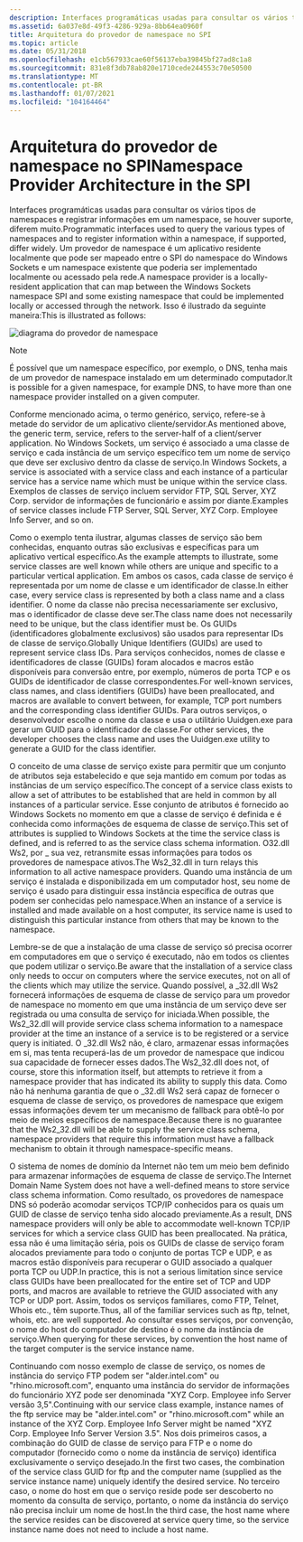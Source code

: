 ```yaml
---
description: Interfaces programáticas usadas para consultar os vários tipos de namespaces e registrar informações em um namespace, se houver suporte, diferem muito.
ms.assetid: 6a037e8d-49f3-4286-929a-8bb64ea0960f
title: Arquitetura do provedor de namespace no SPI
ms.topic: article
ms.date: 05/31/2018
ms.openlocfilehash: e1cb567933cae60f56137eba39845bf27ad8c1a8
ms.sourcegitcommit: 831e8f3db78ab820e1710cede244553c70e50500
ms.translationtype: MT
ms.contentlocale: pt-BR
ms.lasthandoff: 01/07/2021
ms.locfileid: "104164464"
---
```

# <a name="namespace-provider-architecture-in-the-spi"></a><span data-ttu-id="7bbd3-103">Arquitetura do provedor de namespace no SPI</span><span class="sxs-lookup"><span data-stu-id="7bbd3-103">Namespace Provider Architecture in the SPI</span></span>

<span data-ttu-id="7bbd3-104">Interfaces programáticas usadas para consultar os vários tipos de namespaces e registrar informações em um namespace, se houver suporte, diferem muito.</span><span class="sxs-lookup"><span data-stu-id="7bbd3-104">Programmatic interfaces used to query the various types of namespaces and to register information within a namespace, if supported, differ widely.</span></span> <span data-ttu-id="7bbd3-105">Um provedor de namespace é um aplicativo residente localmente que pode ser mapeado entre o SPI do namespace do Windows Sockets e um namespace existente que poderia ser implementado localmente ou acessado pela rede.</span><span class="sxs-lookup"><span data-stu-id="7bbd3-105">A namespace provider is a locally-resident application that can map between the Windows Sockets namespace SPI and some existing namespace that could be implemented locally or accessed through the network.</span></span> <span data-ttu-id="7bbd3-106">Isso é ilustrado da seguinte maneira:</span><span class="sxs-lookup"><span data-stu-id="7bbd3-106">This is illustrated as follows:</span></span>

![diagrama do provedor de namespace](images/ovrvw3-1.png)

> [!Note]  
> <span data-ttu-id="7bbd3-108">É possível que um namespace específico, por exemplo, o DNS, tenha mais de um provedor de namespace instalado em um determinado computador.</span><span class="sxs-lookup"><span data-stu-id="7bbd3-108">It is possible for a given namespace, for example DNS, to have more than one namespace provider installed on a given computer.</span></span>

 

<span data-ttu-id="7bbd3-109">Conforme mencionado acima, o termo genérico, serviço, refere-se à metade do servidor de um aplicativo cliente/servidor.</span><span class="sxs-lookup"><span data-stu-id="7bbd3-109">As mentioned above, the generic term, service, refers to the server-half of a client/server application.</span></span> <span data-ttu-id="7bbd3-110">No Windows Sockets, um serviço é associado a uma classe de serviço e cada instância de um serviço específico tem um nome de serviço que deve ser exclusivo dentro da classe de serviço.</span><span class="sxs-lookup"><span data-stu-id="7bbd3-110">In Windows Sockets, a service is associated with a service class and each instance of a particular service has a service name which must be unique within the service class.</span></span> <span data-ttu-id="7bbd3-111">Exemplos de classes de serviço incluem servidor FTP, SQL Server, XYZ Corp. servidor de informações de funcionário e assim por diante.</span><span class="sxs-lookup"><span data-stu-id="7bbd3-111">Examples of service classes include FTP Server, SQL Server, XYZ Corp. Employee Info Server, and so on.</span></span>

<span data-ttu-id="7bbd3-112">Como o exemplo tenta ilustrar, algumas classes de serviço são bem conhecidas, enquanto outras são exclusivas e específicas para um aplicativo vertical específico.</span><span class="sxs-lookup"><span data-stu-id="7bbd3-112">As the example attempts to illustrate, some service classes are well known while others are unique and specific to a particular vertical application.</span></span> <span data-ttu-id="7bbd3-113">Em ambos os casos, cada classe de serviço é representada por um nome de classe e um identificador de classe.</span><span class="sxs-lookup"><span data-stu-id="7bbd3-113">In either case, every service class is represented by both a class name and a class identifier.</span></span> <span data-ttu-id="7bbd3-114">O nome da classe não precisa necessariamente ser exclusivo, mas o identificador de classe deve ser.</span><span class="sxs-lookup"><span data-stu-id="7bbd3-114">The class name does not necessarily need to be unique, but the class identifier must be.</span></span> <span data-ttu-id="7bbd3-115">Os GUIDs (identificadores globalmente exclusivos) são usados para representar IDs de classe de serviço.</span><span class="sxs-lookup"><span data-stu-id="7bbd3-115">Globally Unique Identifiers (GUIDs) are used to represent service class IDs.</span></span> <span data-ttu-id="7bbd3-116">Para serviços conhecidos, nomes de classe e identificadores de classe (GUIDs) foram alocados e macros estão disponíveis para conversão entre, por exemplo, números de porta TCP e os GUIDs de identificador de classe correspondentes.</span><span class="sxs-lookup"><span data-stu-id="7bbd3-116">For well-known services, class names, and class identifiers (GUIDs) have been preallocated, and macros are available to convert between, for example, TCP port numbers and the corresponding class identifier GUIDs.</span></span> <span data-ttu-id="7bbd3-117">Para outros serviços, o desenvolvedor escolhe o nome da classe e usa o utilitário Uuidgen.exe para gerar um GUID para o identificador de classe.</span><span class="sxs-lookup"><span data-stu-id="7bbd3-117">For other services, the developer chooses the class name and uses the Uuidgen.exe utility to generate a GUID for the class identifier.</span></span>

<span data-ttu-id="7bbd3-118">O conceito de uma classe de serviço existe para permitir que um conjunto de atributos seja estabelecido e que seja mantido em comum por todas as instâncias de um serviço específico.</span><span class="sxs-lookup"><span data-stu-id="7bbd3-118">The concept of a service class exists to allow a set of attributes to be established that are held in common by all instances of a particular service.</span></span> <span data-ttu-id="7bbd3-119">Esse conjunto de atributos é fornecido ao Windows Sockets no momento em que a classe de serviço é definida e é conhecida como informações de esquema de classe de serviço.</span><span class="sxs-lookup"><span data-stu-id="7bbd3-119">This set of attributes is supplied to Windows Sockets at the time the service class is defined, and is referred to as the service class schema information.</span></span> <span data-ttu-id="7bbd3-120">O32.dll Ws2, por \_ sua vez, retransmite essas informações para todos os provedores de namespace ativos.</span><span class="sxs-lookup"><span data-stu-id="7bbd3-120">The Ws2\_32.dll in turn relays this information to all active namespace providers.</span></span> <span data-ttu-id="7bbd3-121">Quando uma instância de um serviço é instalada e disponibilizada em um computador host, seu nome de serviço é usado para distinguir essa instância específica de outras que podem ser conhecidas pelo namespace.</span><span class="sxs-lookup"><span data-stu-id="7bbd3-121">When an instance of a service is installed and made available on a host computer, its service name is used to distinguish this particular instance from others that may be known to the namespace.</span></span>

<span data-ttu-id="7bbd3-122">Lembre-se de que a instalação de uma classe de serviço só precisa ocorrer em computadores em que o serviço é executado, não em todos os clientes que podem utilizar o serviço.</span><span class="sxs-lookup"><span data-stu-id="7bbd3-122">Be aware that the installation of a service class only needs to occur on computers where the service executes, not on all of the clients which may utilize the service.</span></span> <span data-ttu-id="7bbd3-123">Quando possível, a \_32.dll Ws2 fornecerá informações de esquema de classe de serviço para um provedor de namespace no momento em que uma instância de um serviço deve ser registrada ou uma consulta de serviço for iniciada.</span><span class="sxs-lookup"><span data-stu-id="7bbd3-123">When possible, the Ws2\_32.dll will provide service class schema information to a namespace provider at the time an instance of a service is to be registered or a service query is initiated.</span></span> <span data-ttu-id="7bbd3-124">O \_32.dll Ws2 não, é claro, armazenar essas informações em si, mas tenta recuperá-las de um provedor de namespace que indicou sua capacidade de fornecer esses dados.</span><span class="sxs-lookup"><span data-stu-id="7bbd3-124">The Ws2\_32.dll does not, of course, store this information itself, but attempts to retrieve it from a namespace provider that has indicated its ability to supply this data.</span></span> <span data-ttu-id="7bbd3-125">Como não há nenhuma garantia de que o \_32.dll Ws2 será capaz de fornecer o esquema de classe de serviço, os provedores de namespace que exigem essas informações devem ter um mecanismo de fallback para obtê-lo por meio de meios específicos de namespace.</span><span class="sxs-lookup"><span data-stu-id="7bbd3-125">Because there is no guarantee that the Ws2\_32.dll will be able to supply the service class schema, namespace providers that require this information must have a fallback mechanism to obtain it through namespace-specific means.</span></span>

<span data-ttu-id="7bbd3-126">O sistema de nomes de domínio da Internet não tem um meio bem definido para armazenar informações de esquema de classe de serviço.</span><span class="sxs-lookup"><span data-stu-id="7bbd3-126">The Internet Domain Name System does not have a well-defined means to store service class schema information.</span></span> <span data-ttu-id="7bbd3-127">Como resultado, os provedores de namespace DNS só poderão acomodar serviços TCP/IP conhecidos para os quais um GUID de classe de serviço tenha sido alocado previamente.</span><span class="sxs-lookup"><span data-stu-id="7bbd3-127">As a result, DNS namespace providers will only be able to accommodate well-known TCP/IP services for which a service class GUID has been preallocated.</span></span> <span data-ttu-id="7bbd3-128">Na prática, essa não é uma limitação séria, pois os GUIDs de classe de serviço foram alocados previamente para todo o conjunto de portas TCP e UDP, e as macros estão disponíveis para recuperar o GUID associado a qualquer porta TCP ou UDP.</span><span class="sxs-lookup"><span data-stu-id="7bbd3-128">In practice, this is not a serious limitation since service class GUIDs have been preallocated for the entire set of TCP and UDP ports, and macros are available to retrieve the GUID associated with any TCP or UDP port.</span></span> <span data-ttu-id="7bbd3-129">Assim, todos os serviços familiares, como FTP, Telnet, Whois etc., têm suporte.</span><span class="sxs-lookup"><span data-stu-id="7bbd3-129">Thus, all of the familiar services such as ftp, telnet, whois, etc. are well supported.</span></span> <span data-ttu-id="7bbd3-130">Ao consultar esses serviços, por convenção, o nome do host do computador de destino é o nome da instância de serviço.</span><span class="sxs-lookup"><span data-stu-id="7bbd3-130">When querying for these services, by convention the host name of the target computer is the service instance name.</span></span>

<span data-ttu-id="7bbd3-131">Continuando com nosso exemplo de classe de serviço, os nomes de instância do serviço FTP podem ser "alder.intel.com" ou "rhino.microsoft.com", enquanto uma instância do servidor de informações do funcionário XYZ pode ser denominada "XYZ Corp. Employee info Server versão 3,5".</span><span class="sxs-lookup"><span data-stu-id="7bbd3-131">Continuing with our service class example, instance names of the ftp service may be "alder.intel.com" or "rhino.microsoft.com" while an instance of the XYZ Corp. Employee Info Server might be named "XYZ Corp. Employee Info Server Version 3.5".</span></span> <span data-ttu-id="7bbd3-132">Nos dois primeiros casos, a combinação do GUID de classe de serviço para FTP e o nome do computador (fornecido como o nome da instância de serviço) identifica exclusivamente o serviço desejado.</span><span class="sxs-lookup"><span data-stu-id="7bbd3-132">In the first two cases, the combination of the service class GUID for ftp and the computer name (supplied as the service instance name) uniquely identify the desired service.</span></span> <span data-ttu-id="7bbd3-133">No terceiro caso, o nome do host em que o serviço reside pode ser descoberto no momento da consulta de serviço, portanto, o nome da instância do serviço não precisa incluir um nome de host.</span><span class="sxs-lookup"><span data-stu-id="7bbd3-133">In the third case, the host name where the service resides can be discovered at service query time, so the service instance name does not need to include a host name.</span></span>

 

 



